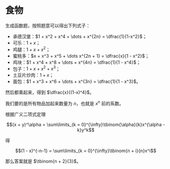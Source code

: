 # 食物

生成函数题，按照题意可以得出下列式子：

- 承德汉堡：$1 + x^2 + x^4 + \dots + x^{2n} = \dfrac{1}{1-x^2}$；
- 可乐：$1 + x$；
- 鸡腿：$1 + x + x^2$；
- 蜜桃多：$x + x^3 + x^5 + \dots x^{2n + 1} = \dfrac{x}{1 - x^2}$；
- 鸡块：$1 + x^4 + x^8 + \dots + x^{4n} = \dfrac{1}{1 - x^4}$；
- 包子：$1 + x + x^2 + x^3$；
- 土豆片炒肉：$1 + x$；
- 面包：$1 + x^3 + x^6 + \dots + x^{3n} = \dfrac{1}{1 - x^3}$。

然后都乘起来，得到 $\dfrac{x}{(1-x)^4}$。

我们要的是所有物品加起来数量为 $n$，也就是 $x^n$ 前的系数。

根据广义二项式定理 

$$(x + y)^\alpha = \sum\limits_{k = 0}^{\infty}\tbinom{\alpha}{k}x^{\alpha - k}y^k$$

得

$$(1 - x)^{-n-1} = \sum\limits_{k = 0}^{\infty}\tbinom{n + i}{n}x^i$$

那么答案就是 $\tbinom{n + 2}{3}$。



